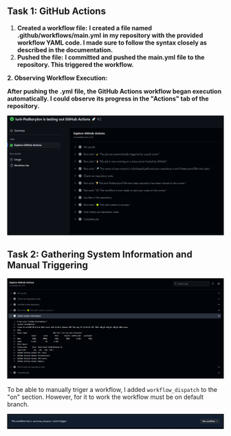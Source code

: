 ## Task 1: GitHub Actions

1. **Created a workflow file:** **I created a file named** **.github/workflows/main.yml** **in my repository with the provided workflow YAML code. I made sure to follow the syntax closely as described in the documentation.**
2. **Pushed the file:** **I committed and pushed the** **main.yml** **file to the repository. This triggered the workflow.**

**2. Observing Workflow Execution:**

**After pushing the** **.yml** **file, the GitHub Actions workflow began execution automatically. I could observe its progress in the "Actions" tab of the repository.**

![1727980016135](image/submission9/1727980016135.png)

## Task 2: Gathering System Information and Manual Triggering

![1727980936898](image/submission9/1727980936898.png)

To be able to manually triger a workflow, I added `workflow_dispatch` to the "on" section. However, for it to work the workflow must be on default branch.

![1727982444457](image/submission9/1727982444457.png)
